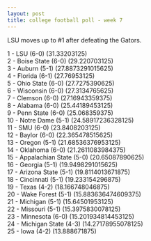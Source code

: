 ```yaml
---
layout: post
title: college football poll - week 7
---
```


LSU moves up to #1 after defeating the Gators.

1 - LSU (6-0) (31.33203125)  
2 - Boise State (6-0) (29.220703125)  
3 - Auburn (5-1) (27.8873291015625)  
4 - Florida (6-1) (27.76953125)  
5 - Ohio State (6-0) (27.7275390625)  
6 - Wisconsin (6-0) (27.3134765625)  
7 - Clemson (6-0) (27.16943359375)  
8 - Alabama (6-0) (25.44189453125)  
9 - Penn State (6-0) (25.068359375)  
10 - Notre Dame (5-1) (24.58917236328125)  
11 - SMU (6-0) (23.8408203125)  
12 - Baylor (6-0) (22.365478515625)  
13 - Oregon (5-1) (21.68536376953125)  
14 - Oklahoma (6-0) (21.2611083984375)  
15 - Appalachian State (5-0) (20.65087890625)  
16 - Georgia (5-1) (19.9498291015625)  
17 - Arizona State (5-1) (19.8114013671875)  
18 - Cincinnati (5-1) (19.233154296875)  
19 - Texas (4-2) (18.166748046875)  
20 - Wake Forest (5-1) (15.883636474609375)  
21 - Michigan (5-1) (15.64501953125)  
22 - Missouri (5-1) (15.3975830078125)  
23 - Minnesota (6-0) (15.201934814453125)  
24 - Michigan State (4-3) (14.27178955078125)  
25 - Iowa (4-2) (13.888671875)  
